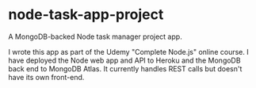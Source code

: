 # node-task-app-project
A MongoDB-backed Node task manager project app.

I wrote this app as part of the Udemy "Complete Node.js" online course. I have deployed the Node web app and API to Heroku and the MongoDB back end to MongoDB Atlas. It currently handles REST calls but doesn't have its own front-end. 
